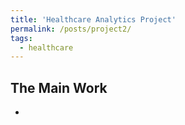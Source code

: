 ```yaml
---
title: 'Healthcare Analytics Project'
permalink: /posts/project2/
tags:
  - healthcare
---
```


The Main Work
------

* 

